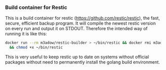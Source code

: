 ### Build container for Restic

This is a build container for restic (https://github.com/restic/restic), the fast, secure, efficient backup program.
It will compile the newest restic version on every run and output it on STDOUT. Therefore the intended way of running
it is like this:

```bash
docker run --rm m3adow/restic-builder > ~/bin/restic && docker rmi m3adow/restic-builder \
  && chmod +x ~/bin/restic
```

This is very useful to keep restic up to date on systems without official packages without need to permanently install
the golang build environment.
